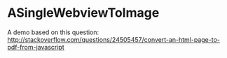 ASingleWebviewToImage
=====================

A demo based on this question: http://stackoverflow.com/questions/24505457/convert-an-html-page-to-pdf-from-javascript
